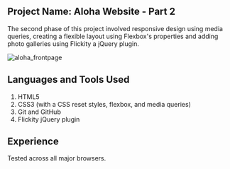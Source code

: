 
## Project Name: Aloha Website - Part 2

The second phase of this project involved responsive design using media queries, creating a flexible layout using Flexbox's properties and adding photo galleries using Flickity a jQuery plugin.

![aloha_frontpage](https://cloud.githubusercontent.com/assets/22157084/20609936/8766bb38-b247-11e6-9cd4-0a446c254796.png)

## Languages and Tools Used
1. HTML5
2. CSS3 (with a CSS reset styles, flexbox, and media queries)
3. Git and GitHub
4. Flickity jQuery plugin

## Experience
Tested across all major browsers.

